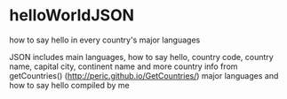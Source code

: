 # helloWorldJSON

how to say hello in every country's major languages

JSON includes main languages, how to say hello, country code, country name, capital city, continent name and more
country info from getCountries() (http://peric.github.io/GetCountries/)
major languages and how to say hello compiled by me

